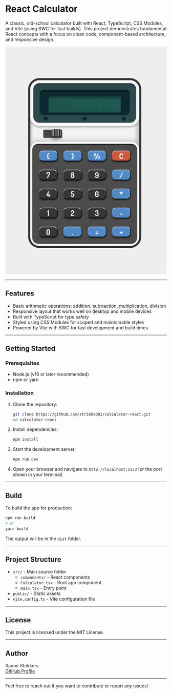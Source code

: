 # React Calculator

A classic, old-school calculator built with React, TypeScript, CSS Modules, and Vite (using SWC for fast builds). This project demonstrates fundamental React concepts with a focus on clean code, component-based architecture, and responsive design.

![Calculator screenshot](public/calculator-screenshot.png)

---

## Features

- Basic arithmetic operations: addition, subtraction, multiplication, division
- Responsive layout that works well on desktop and mobile devices
- Built with TypeScript for type safety
- Styled using CSS Modules for scoped and maintainable styles
- Powered by Vite with SWC for fast development and build times

---

## Getting Started

### Prerequisites

- Node.js (v16 or later recommended)
- npm or yarn

### Installation

1. Clone the repository:

   ```bash
   git clone https://github.com/strikks001/calculator-react.git
   cd calculator-react
   ```

2. Install dependencies:

   ```bash
   npm install
   ```

3. Start the development server:

   ```bash
   npm run dev
   ```

4. Open your browser and navigate to `http://localhost:5173` (or the port shown in your terminal)

---

## Build

To build the app for production:

```bash
npm run build
# or
yarn build
```

The output will be in the `dist` folder.

---

## Project Structure

- `src/` - Main source folder
  - `components/` - React components
  - `Calculator.tsx` - Root app component
  - `main.tsx` - Entry point
- `public/` - Static assets
- `vite.config.ts` - Vite configuration file

---

## License

This project is licensed under the MIT License.

---

## Author

Sanne Strikkers  
[GitHub Profile](https://github.com/strikks001)

---

Feel free to reach out if you want to contribute or report any issues!
